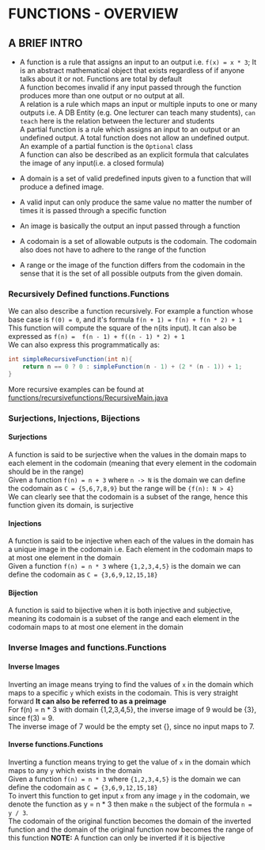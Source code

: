 # FUNCTIONS - OVERVIEW

## A BRIEF INTRO
- A function is a rule that assigns an input to an output i.e. `f(x) = x * 3`; It is an abstract mathematical object that exists regardless of if anyone talks about it or not. Functions are total by default
</br> A function becomes invalid if any input passed through the function produces more than one output or no output at all.
</br> A relation is a rule which maps an input or multiple inputs to one or many outputs i.e. A DB Entity (e.g. One lecturer can teach many students), `can teach` here is the relation between the lecturer and students
</br> A partial function is a rule which assigns an input to an output or an undefined output. A total function does not allow an undefined output. An example of a partial function is the `Optional` class
</br> A function can also be described as an explicit formula that calculates the image of any input(i.e. a closed formula) 

- A domain is a set of valid predefined inputs given to a function that will produce a defined image. 
- A valid input can only produce the same value no matter the number of times it is passed through a specific function
- An image is basically the output an input passed through a function
- A codomain is a set of allowable outputs is the codomain. The codomain also does not have to adhere to the range of the function
- A range or the image of the function differs from the codomain in the sense that it is the set of all possible outputs from the given domain.

### Recursively Defined functions.Functions

We can also describe a function recursively. For example a function whose base case is `f(0) = 0`, and it's formula `f(n + 1) = f(n) + f(n * 2) + 1`
</br> This function will compute the square of the n(its input). It can also be expressed as `f(n) =  f(n - 1) + f((n - 1) * 2) + 1`
</br> We can also express this programmatically as: 
```java
int simpleRecursiveFunction(int n){
    return n == 0 ? 0 : simpleFunction(n - 1) + (2 * (n - 1)) + 1;
}
```
More recursive examples can be found at [functions/recursivefunctions/RecursiveMain.java](functions/recursivefunctions/RecursiveMain.java)

### Surjections, Injections, Bijections
#### Surjections
A function is said to be surjective when the values in the domain maps to each element in the codomain (meaning that every element in the codomain should be in the range)
</br> Given a function `f(n) = n + 3` where `n -> N` is the domain we can define the codomain as `C = {5,6,7,8,9}` but the range will be `{f(n): N > 4}`
</br> We can clearly see that the codomain is a subset of the range, hence this function given its domain, is surjective

#### Injections
A function is said to be injective when each of the values in the domain has a unique image in the codomain i.e. Each element in the codomain maps to at most one element in the domain
</br> Given a function `f(n) = n * 3` where `{1,2,3,4,5}` is the domain we can define the codomain as `C = {3,6,9,12,15,18}`

#### Bijection
A function is said to bijective when it is both injective and subjective, meaning its codomain is a subset of the range and each element in the codomain maps to at most one element in the domain


### Inverse Images and functions.Functions

#### Inverse Images
Inverting an image means trying to find the values of `x` in the domain which maps to a specific `y` which exists in the codomain. This is very straight forward
**It can also be referred to as a preimage**
</br> For f(n) = n * 3 with domain {1,2,3,4,5}, the inverse image of 9 would be {3}, since f(3) = 9. 
</br> The inverse image of 7 would be the empty set {}, since no input maps to 7.


#### Inverse functions.Functions
Inverting a function means trying to get the value of `x` in the domain which maps to any `y` which exists in the domain
</br> Given a function `f(n) = n * 3` where `{1,2,3,4,5}` is the domain we can define the codomain as `C = {3,6,9,12,15,18}`
</br> To invert this function to get input `x` from any image `y` in the codomain, we denote the function as y = n * 3 then make `n` the subject of the formula `n = y / 3`.
</br> The codomain of the original function becomes the domain of the inverted function and the domain of the original function now becomes the range of this function
**NOTE:** A function can only be inverted if it is bijective







